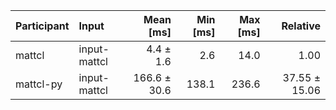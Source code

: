 | Participant | Input | Mean [ms] | Min [ms] | Max [ms] | Relative |
|:---|:---|---:|---:|---:|---:|
| mattcl | input-mattcl | 4.4 ± 1.6 | 2.6 | 14.0 | 1.00 |
| mattcl-py | input-mattcl | 166.6 ± 30.6 | 138.1 | 236.6 | 37.55 ± 15.06 |
